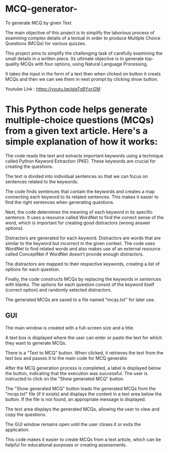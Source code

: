 # MCQ-generator-
To generate MCQ by given Text

The main objective of this project is to simplify the laborious process of examining complex details of a textual  in order to produce Multiple Choice Questions (MCQs) for various quizzes.

This project aims to simplify the challenging task of carefully examining the small details in a written piece. Its ultimate objective is to generate top-quality MCQs with four options, using Natural Language Processing. 

It takes the input in the form of a text then when clicked on button it creats MCQs and then we can see them in next prompt by clicking show button.

Youtube Link :
https://youtu.be/pieTg8YxcGM


# This Python code helps generate multiple-choice questions (MCQs) from a given text article. Here's a simple explanation of how it works:

The code reads the text and extracts important keywords using a technique called Python Keyword Extraction (PKE). These keywords are crucial for creating the questions.

The text is divided into individual sentences so that we can focus on sentences related to the keywords.

The code finds sentences that contain the keywords and creates a map connecting each keyword to its related sentences. This makes it easier to find the right sentences when generating questions.

Next, the code determines the meaning of each keyword in its specific sentence. It uses a resource called WordNet to find the correct sense of the word, which is important for creating good distractors (wrong answer options).

Distractors are generated for each keyword. Distractors are words that are similar to the keyword but incorrect in the given context. The code uses WordNet to find related words and also makes use of an external resource called ConceptNet if WordNet doesn't provide enough distractors.

The distractors are mapped to their respective keywords, creating a list of options for each question.

Finally, the code constructs MCQs by replacing the keywords in sentences with blanks. The options for each question consist of the keyword itself (correct option) and randomly selected distractors.

The generated MCQs are saved to a file named "mcqs.txt" for later use.

## GUI
The main window is created with a full-screen size and a title.

A text box is displayed where the user can enter or paste the text for which they want to generate MCQs.

There is a "Text to MCQ" button. When clicked, it retrieves the text from the text box and passes it to the main code for MCQ generatio

After the MCQ generation process is completed, a label is displayed below the button, indicating that the execution was successful. The user is instructed to click on the "Show generated MCQ" button.

The "Show generated MCQ" button loads the generated MCQs from the "mcqs.txt" file (if it exists) and displays the content in a text area below the button. If the file is not found, an appropriate message is displayed.

The text area displays the generated MCQs, allowing the user to view and copy the questions.

The GUI window remains open until the user closes it or exits the application.

This code makes it easier to create MCQs from a text article, which can be helpful for educational purposes or creating assessments.



